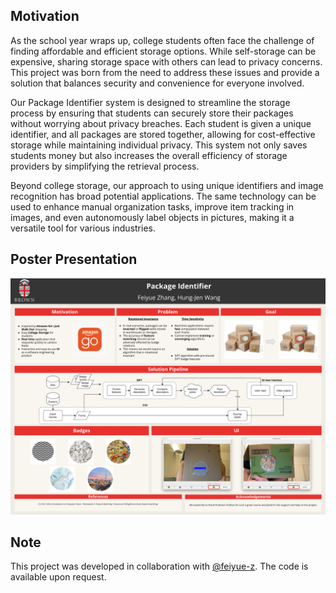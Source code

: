 ## Motivation

As the school year wraps up, college students often face the challenge of finding affordable and efficient storage options. While self-storage can be expensive, sharing storage space with others can lead to privacy concerns. This project was born from the need to address these issues and provide a solution that balances security and convenience for everyone involved.

Our Package Identifier system is designed to streamline the storage process by ensuring that students can securely store their packages without worrying about privacy breaches. Each student is given a unique identifier, and all packages are stored together, allowing for cost-effective storage while maintaining individual privacy. This system not only saves students money but also increases the overall efficiency of storage providers by simplifying the retrieval process.

Beyond college storage, our approach to using unique identifiers and image recognition has broad potential applications. The same technology can be used to enhance manual organization tasks, improve item tracking in images, and even autonomously label objects in pictures, making it a versatile tool for various industries.

## Poster Presentation

![](Poster.png)

## Note

This project was developed in collaboration with [@feiyue-z](https://github.com/feiyue-z). The code is available upon request.
